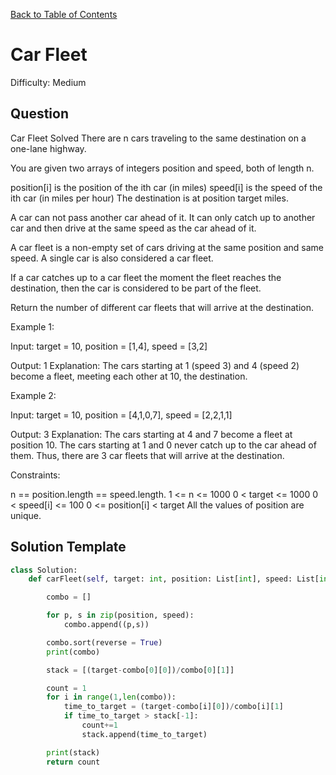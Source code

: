 [Back to Table of Contents](../../README.md)

# Car Fleet
Difficulty: Medium

## Question
Car Fleet
Solved 
There are n cars traveling to the same destination on a one-lane highway.

You are given two arrays of integers position and speed, both of length n.

position[i] is the position of the ith car (in miles)
speed[i] is the speed of the ith car (in miles per hour)
The destination is at position target miles.

A car can not pass another car ahead of it. It can only catch up to another car and then drive at the same speed as the car ahead of it.

A car fleet is a non-empty set of cars driving at the same position and same speed. A single car is also considered a car fleet.

If a car catches up to a car fleet the moment the fleet reaches the destination, then the car is considered to be part of the fleet.

Return the number of different car fleets that will arrive at the destination.

Example 1:

Input: target = 10, position = [1,4], speed = [3,2]

Output: 1
Explanation: The cars starting at 1 (speed 3) and 4 (speed 2) become a fleet, meeting each other at 10, the destination.

Example 2:

Input: target = 10, position = [4,1,0,7], speed = [2,2,1,1]

Output: 3
Explanation: The cars starting at 4 and 7 become a fleet at position 10. The cars starting at 1 and 0 never catch up to the car ahead of them. Thus, there are 3 car fleets that will arrive at the destination.

Constraints:

n == position.length == speed.length.
1 <= n <= 1000
0 < target <= 1000
0 < speed[i] <= 100
0 <= position[i] < target
All the values of position are unique.

## Solution Template
```python
class Solution:
    def carFleet(self, target: int, position: List[int], speed: List[int]) -> int:

        combo = []

        for p, s in zip(position, speed):
            combo.append((p,s))

        combo.sort(reverse = True)
        print(combo)

        stack = [(target-combo[0][0])/combo[0][1]]

        count = 1
        for i in range(1,len(combo)):
            time_to_target = (target-combo[i][0])/combo[i][1]
            if time_to_target > stack[-1]:
                count+=1
                stack.append(time_to_target)

        print(stack)
        return count
```
